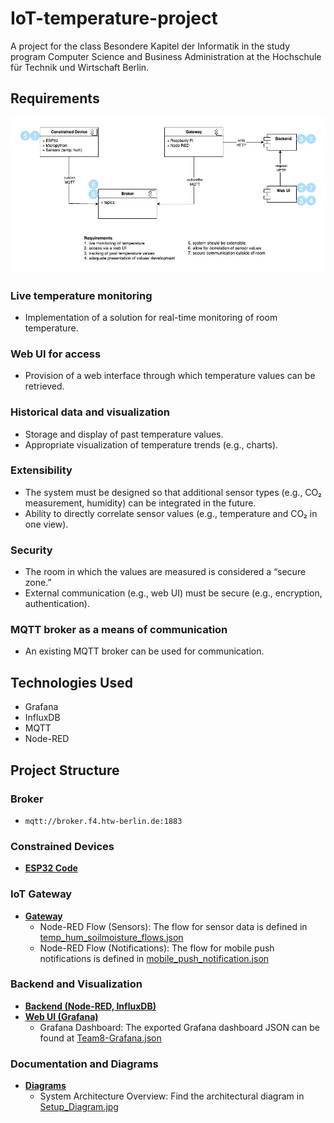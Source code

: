 # IoT-temperature-project
A project for the class Besondere Kapitel der Informatik in the study program Computer Science and Business Administration at the Hochschule für Technik und Wirtschaft Berlin.

## Requirements

![Component Diagram](Diagrams/Setup_Diagram.jpg)
### Live temperature monitoring
- Implementation of a solution for real-time monitoring of room temperature.

### Web UI for access
- Provision of a web interface through which temperature values can be retrieved.

### Historical data and visualization
- Storage and display of past temperature values.
- Appropriate visualization of temperature trends (e.g., charts).

### Extensibility
- The system must be designed so that additional sensor types (e.g., CO₂ measurement, humidity) can be integrated in the future.
- Ability to directly correlate sensor values (e.g., temperature and CO₂ in one view).

### Security
- The room in which the values are measured is considered a “secure zone.”
- External communication (e.g., web UI) must be secure (e.g., encryption, authentication).

### MQTT broker as a means of communication
- An existing MQTT broker can be used for communication.

## Technologies Used
- Grafana
- InfluxDB
- MQTT
- Node-RED

## Project Structure
### Broker
- `mqtt://broker.f4.htw-berlin.de:1883`

### Constrained Devices
- [**ESP32 Code**](ConstrainedDevice/)

### IoT Gateway
- [**Gateway**](Gateway/)
    - Node-RED Flow (Sensors): The flow for sensor data is defined in [temp_hum_soilmoisture_flows.json](Gateway/temp_hum_soilmoisture_flows.json)
    - Node-RED Flow (Notifications): The flow for mobile push notifications is defined in [mobile_push_notification.json](Gateway/mobile_push_notification.json)

### Backend and Visualization
- [**Backend (Node-RED, InfluxDB)**](Backend/)
- [**Web UI (Grafana)**](WebUI/)
    - Grafana Dashboard: The exported Grafana dashboard JSON can be found at [Team8-Grafana.json](WebUI/Team8-Grafana.json)

### Documentation and Diagrams
- [**Diagrams**](Diagrams/)
    - System Architecture Overview: Find the architectural diagram in [Setup_Diagram.jpg](Diagrams/Setup_Diagram.jpg)
